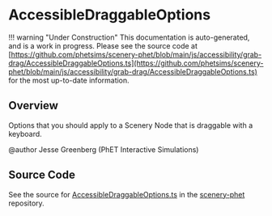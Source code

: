 # AccessibleDraggableOptions

!!! warning "Under Construction"
    This documentation is auto-generated, and is a work in progress. Please see the source code at
    [https://github.com/phetsims/scenery-phet/blob/main/js/accessibility/grab-drag/AccessibleDraggableOptions.ts](https://github.com/phetsims/scenery-phet/blob/main/js/accessibility/grab-drag/AccessibleDraggableOptions.ts) for the most up-to-date information.

## Overview

Options that you should apply to a Scenery Node that is draggable with a keyboard.

@author Jesse Greenberg (PhET Interactive Simulations)



## Source Code

See the source for [AccessibleDraggableOptions.ts](https://github.com/phetsims/scenery-phet/blob/main/js/accessibility/grab-drag/AccessibleDraggableOptions.ts) in the [scenery-phet](https://github.com/phetsims/scenery-phet) repository.
